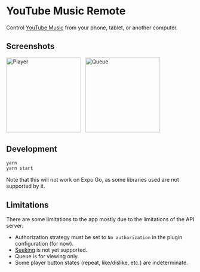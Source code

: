 # YouTube Music Remote

Control [YouTube Music](https://github.com/th-ch/youtube-music) from your phone, tablet, or another computer.

## Screenshots

<img src="https://github.com/franz-dc/youtube-music-remote/blob/main/images/player.webp" width="200" style="max-width: 100%; margin-right: 8px;" alt="Player">
<img src="https://github.com/franz-dc/youtube-music-remote/blob/main/images/queue.webp" width="200" style="max-width: 100%;" alt="Queue">

## Development

```bash
yarn
yarn start
```

Note that this will not work on Expo Go, as some libraries used are not supported by it.

## Limitations

There are some limitations to the app mostly due to the limitations of the API server:

- Authorization strategy must be set to `No authorization` in the plugin configuration (for now).
- [Seeking](https://github.com/th-ch/youtube-music/issues/2582) is not yet supported.
- Queue is for viewing only.
- Some player button states (repeat, like/dislike, etc.) are indeterminate.

